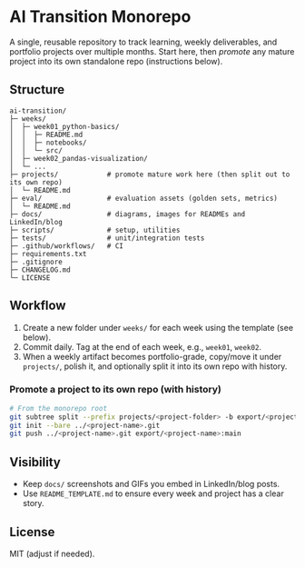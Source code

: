 # AI Transition Monorepo

A single, reusable repository to track learning, weekly deliverables, and portfolio projects
over multiple months. Start here, then *promote* any mature project into its own standalone
repo (instructions below).

## Structure
```
ai-transition/
├─ weeks/
│  ├─ week01_python-basics/
│  │  ├─ README.md
│  │  ├─ notebooks/
│  │  └─ src/
│  ├─ week02_pandas-visualization/
│  └─ ...
├─ projects/            # promote mature work here (then split out to its own repo)
│  └─ README.md
├─ eval/                # evaluation assets (golden sets, metrics)
│  └─ README.md
├─ docs/                # diagrams, images for READMEs and LinkedIn/blog
├─ scripts/             # setup, utilities
├─ tests/               # unit/integration tests
├─ .github/workflows/   # CI
├─ requirements.txt
├─ .gitignore
├─ CHANGELOG.md
└─ LICENSE
```

## Workflow
1) Create a new folder under `weeks/` for each week using the template (see below).
2) Commit daily. Tag at the end of each week, e.g., `week01`, `week02`.
3) When a weekly artifact becomes portfolio-grade, copy/move it under `projects/`,
   polish it, and optionally split it into its own repo with history.

### Promote a project to its own repo (with history)
```bash
# From the monorepo root
git subtree split --prefix projects/<project-folder> -b export/<project-name>
git init --bare ../<project-name>.git
git push ../<project-name>.git export/<project-name>:main
```

## Visibility
- Keep `docs/` screenshots and GIFs you embed in LinkedIn/blog posts.
- Use `README_TEMPLATE.md` to ensure every week and project has a clear story.

## License
MIT (adjust if needed).
